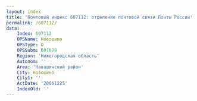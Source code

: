 ```yaml
---
layout: index
title: 'Почтовый индекс 607112: отделение почтовой связи Почты России'
permalink: /607112/
data:
    Index: 607112
    OPSName: Новошино
    OPSType: О
    OPSSubm: 607079
    Region: 'Нижегородская область'
    Autonom: ''
    Area: 'Навашинский район'
    City: Новошино
    City1: ''
    ActDate: '20061225'
    IndexOld: ''
---
```

